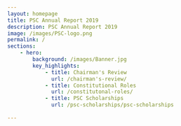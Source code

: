 ```yaml
---
layout: homepage
title: PSC Annual Report 2019
description: PSC Annual Report 2019
image: /images/PSC-logo.png
permalink: /
sections:
    - hero:
        background: /images/Banner.jpg
        key_highlights:
            - title: Chairman's Review
              url: /chairman's-review/
            - title: Constitutional Roles
              url: /constitutonal-roles/
            - title: PSC Scholarships
              url: /psc-scholarships/psc-scholarships
        
---
```

